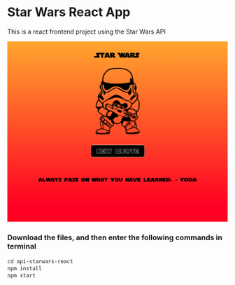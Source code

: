 # Star Wars React App

This is a react frontend project using the Star Wars API

![Star Wars React App](/img/starwarsreactapp.png)

### Download the files, and then enter the following commands in terminal
```
cd api-starwars-react
npm install
npm start
```